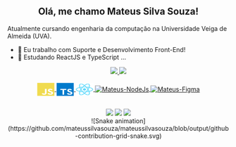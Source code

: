 <h2 align=center>Olá, me chamo Mateus Silva Souza!</h2>

<p>Atualmente cursando engenharia da computação na Universidade Veiga de Almeida (UVA). </p>

- 🔭 Eu trabalho com Suporte e Desenvolvimento Front-End!
- 🌱 Estudando ReactJS e TypeScript ...

<div align="center">
  <a href="https://github.com/mateussilvasouza">
  <img height="180em" src="https://github-readme-stats.vercel.app/api?username=mateussilvasouza&show_icons=true&theme=onedark&include_all_commits=true&count_private=true"/>
  <img height="300em" src="https://github-readme-stats.vercel.app/api/top-langs/?username=mateussilvasouza&layout=demo&langs_count=7&theme=onedark"/>
</div>
<div align=center style="display: inline_block"><br>
  <img align="center" alt="Mateus-Js" height="30" width="40" src="https://raw.githubusercontent.com/devicons/devicon/master/icons/javascript/javascript-plain.svg"/>
  <img align="center" alt="Mateus-Ts" height="30" width="40" src="https://raw.githubusercontent.com/devicons/devicon/master/icons/typescript/typescript-plain.svg"/>
  <img align="center" alt="Mateus-React" height="30" width="40" src="https://raw.githubusercontent.com/devicons/devicon/master/icons/react/react-original.svg"/>
  <img align="center" alt="Mateus-NodeJs" height="30" width="40" src="https://cdn.jsdelivr.net/gh/devicons/devicon/icons/nodejs/nodejs-original.svg" />
  <img align="center" alt="Mateus-Figma" height="30" width="40" src="https://cdn.jsdelivr.net/gh/devicons/devicon/icons/figma/figma-original.svg"/>

  ##
  
  <div align=center> 
  <a href="https://instagram.com/mateussilva0597" target="_blank"><img src="https://img.shields.io/badge/-Instagram-%23E4405F?style=for-the-badge&logo=instagram&logoColor=white" target="_blank"></a>
  <a href = "mailto:mathheussilvasouza@gmail.com"><img src="https://img.shields.io/badge/-Gmail-%23333?style=for-the-badge&logo=gmail&logoColor=white" target="_blank"></a>
  <a href="https://www.linkedin.com/in/mateus-silva-souza-9243ba134" target="_blank"><img src="https://img.shields.io/badge/-LinkedIn-%230077B5?style=for-the-badge&logo=linkedin&logoColor=white" target="_blank"></a> 
 
<div align=center>
![Snake animation](https://github.com/mateussilvasouza/mateussilvasouza/blob/output/github-contribution-grid-snake.svg)
    </div>
 
</div>
